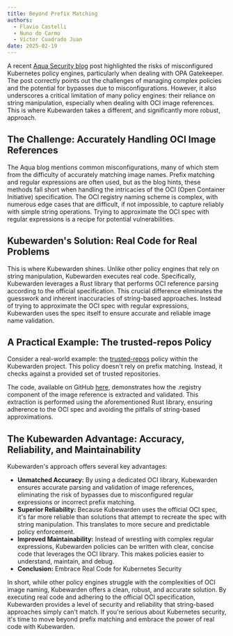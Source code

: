 ```yaml
---
title: Beyond Prefix Matching
authors:
  - Flavio Castelli
  - Nuno do Carmo
  - Víctor Cuadrado Juan
date: 2025-02-19
---
```


A recent [Aqua Security blog](https://www.aquasec.com/blog/risks-misconfigured-kubernetes-policy-engines-opa-gatekeeper/) post highlighted
the risks of misconfigured Kubernetes policy engines, particularly when dealing with OPA Gatekeeper.
The post correctly points out the challenges of managing complex policies and the potential for bypasses due to misconfigurations.
However, it also underscores a critical limitation of many policy engines: their reliance on string manipulation, especially when dealing with OCI image references.
This is where Kubewarden takes a different, and significantly more robust, approach.

## The Challenge: Accurately Handling OCI Image References

The Aqua blog mentions common misconfigurations, many of which stem from the difficulty of accurately matching image names. Prefix matching and regular expressions are often used,
but as the blog hints, these methods fall short when handling the intricacies of the OCI (Open Container Initiative) specification. The OCI registry naming scheme is complex,
with numerous edge cases that are difficult, if not impossible, to capture reliably with simple string operations.
Trying to approximate the OCI spec with regular expressions is a recipe for potential vulnerabilities.

## Kubewarden's Solution: Real Code for Real Problems

This is where Kubewarden shines. Unlike other policy engines that rely on string manipulation, Kubewarden executes real code.
Specifically, Kubewarden leverages a Rust library that performs OCI reference parsing according to the official specification.
This crucial difference eliminates the guesswork and inherent inaccuracies of string-based approaches.
Instead of trying to approximate the OCI spec with regular expressions, Kubewarden uses the spec itself to ensure accurate and reliable image name validation.

## A Practical Example: The trusted-repos Policy

Consider a real-world example: the [trusted-repos](https://github.com/kubewarden/trusted-repos-policy) policy within the Kubewarden project.
This policy doesn't rely on prefix matching. Instead, it checks against a provided set of trusted repositories.

The code, available on GitHub [here](https://github.com/kubewarden/trusted-repos-policy/blob/main/src/validation.rs#L99-L104),
demonstrates how the .registry component of the image reference is extracted and validated. This extraction is performed using the aforementioned Rust library,
ensuring adherence to the OCI spec and avoiding the pitfalls of string-based approximations.

## The Kubewarden Advantage: Accuracy, Reliability, and Maintainability

Kubewarden's approach offers several key advantages:

- **Unmatched Accuracy:** By using a dedicated OCI library, Kubewarden ensures accurate parsing and validation of image references, eliminating the risk of
  bypasses due to misconfigured regular expressions or incorrect prefix matching.
- **Superior Reliability:** Because Kubewarden uses the official OCI spec, it's far more reliable than solutions that attempt to recreate the spec with string manipulation.
  This translates to more secure and predictable policy enforcement.
- **Improved Maintainability:** Instead of wrestling with complex regular expressions, Kubewarden policies can be written with clear, concise code that leverages the OCI library.
  This makes policies easier to understand, maintain, and debug.
- **Conclusion:** Embrace Real Code for Kubernetes Security

In short, while other policy engines struggle with the complexities of OCI image naming, Kubewarden offers a clean, robust, and accurate solution.
By executing real code and adhering to the official OCI specification, Kubewarden provides a level of security and reliability that string-based approaches simply can't match.
If you're serious about Kubernetes security, it's time to move beyond prefix matching and embrace the power of real code with Kubewarden.
